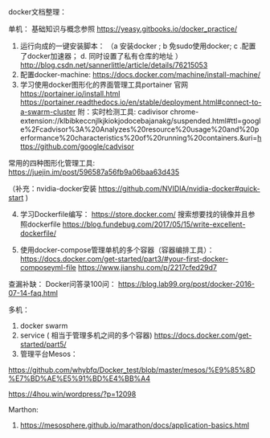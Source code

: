 docker文档整理：

单机：
基础知识与概念参照 https://yeasy.gitbooks.io/docker_practice/ 
1.    运行向成的一键安装脚本：
（a 安装docker ; b 免sudo使用docker; c .配置了docker加速器； d. 同时设置了私有仓库的地址 ） http://blog.csdn.net/sannerlittle/article/details/76215053
2.    配置docker-machine:
 https://docs.docker.com/machine/install-machine/
3.    学习使用docker图形化的界面管理工具portainer  官网
   https://portainer.io/install.html  
   https://portainer.readthedocs.io/en/stable/deployment.html#connect-to-a-swarm-cluster
 附：实时检测工具:  cadivisor
 chrome-extension://klbibkeccnjlkjkiokjodocebajanakg/suspended.html#ttl=google%2Fcadvisor%3A%20Analyzes%20resource%20usage%20and%20performance%20characteristics%20of%20running%20containers.&uri=https://github.com/google/cadvisor

常用的四种图形化管理工具:
https://juejin.im/post/596587a56fb9a06baa63d435

（补充：nvidia-docker安装   https://github.com/NVIDIA/nvidia-docker#quick-start )

4.   学习Dockerfile编写：
   https://store.docker.com/ 搜索想要找的镜像并且参照dockerfile
https://blog.fundebug.com/2017/05/15/write-excellent-dockerfile/

5.  使用docker-compose管理单机的多个容器（容器编排工具）：
https://docs.docker.com/get-started/part3/#your-first-docker-composeyml-file
https://www.jianshu.com/p/2217cfed29d7



查漏补缺：
Docker问答录100问： https://blog.lab99.org/post/docker-2016-07-14-faq.html

多机：
1.   docker swarm 
2.   service ( 相当于管理多机之间的多个容器)
https://docs.docker.com/get-started/part5/ 
3.  管理平台Mesos：

https://github.com/whybfq/Docker_test/blob/master/mesos/%E9%85%8D%E7%BD%AE%E5%91%BD%E4%BB%A4

https://4hou.win/wordpress/?p=12098


Marthon:
1.  https://mesosphere.github.io/marathon/docs/application-basics.html
